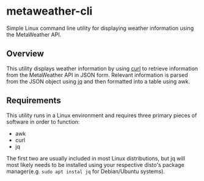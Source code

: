 # metaweather-cli
Simple Linux command line utility for displaying weather information using the MetaWeather API.
## Overview
This utility displays weather information by using [curl](https://curl.haxx.se/) to retrieve information from the MetaWeather API in JSON form.
Relevant information is parsed from the JSON object using [jq](https://stedolan.github.io/jq/) and then formatted into a table using awk.
## Requirements
This utility runs in a Linux environment and requires three primary pieces of software in order to function:
* awk
* curl
* jq

The first two are usually included in most Linux distributions, but jq will most likely needs to be installed using your respective disto's package manager(e.g. `sudo apt instal jq` for Debian/Ubuntu systems).